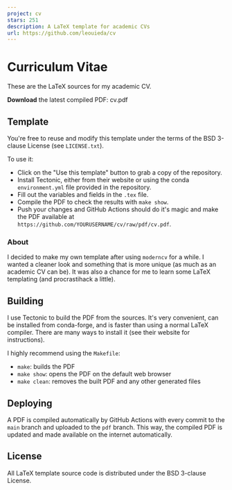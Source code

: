 ```yaml
---
project: cv
stars: 251
description: A LaTeX template for academic CVs
url: https://github.com/leouieda/cv
---
```


Curriculum Vitae
================

These are the LaTeX sources for my academic CV.

**Download** the latest compiled PDF: cv.pdf

Template
--------

You're free to reuse and modify this template under the terms of the BSD 3-clause License (see `LICENSE.txt`).

To use it:

-   Click on the "Use this template" button to grab a copy of the repository.
-   Install Tectonic, either from their website or using the conda `environment.yml` file provided in the repository.
-   Fill out the variables and fields in the `.tex` file.
-   Compile the PDF to check the results with `make show`.
-   Push your changes and GitHub Actions should do it's magic and make the PDF available at `https://github.com/YOURUSERNAME/cv/raw/pdf/cv.pdf`.

### About

I decided to make my own template after using `moderncv` for a while. I wanted a cleaner look and something that is more unique (as much as an academic CV can be). It was also a chance for me to learn some LaTeX templating (and procrastihack a little).

Building
--------

I use Tectonic to build the PDF from the sources. It's very convenient, can be installed from conda-forge, and is faster than using a normal LaTeX compiler. There are many ways to install it (see their website for instructions).

I highly recommend using the `Makefile`:

-   `make`: builds the PDF
-   `make show`: opens the PDF on the default web browser
-   `make clean`: removes the built PDF and any other generated files

Deploying
---------

A PDF is compiled automatically by GitHub Actions with every commit to the `main` branch and uploaded to the `pdf` branch. This way, the compiled PDF is updated and made available on the internet automatically.

License
-------

All LaTeX template source code is distributed under the BSD 3-clause License.
